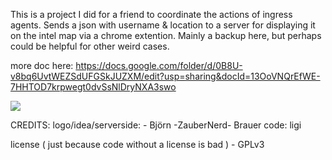 This is a project I did for a friend to coordinate the actions of ingress agents. Sends a json with username & location to a server for displaying it on the intel map via a chrome extention.
Mainly a backup here, but perhaps could be helpful for other weird cases.

more doc here:
https://docs.google.com/folder/d/0B8U-v8bq6UvtWEZSdUFGSkJUZXM/edit?usp=sharing&docId=13OoVNQrEfWE-7HHTOD7krpwegt0dvSsNlDryNXA3swo

<img src="https://raw.github.com/ligi/LocationAgent/master/launcher_web.png"/>

CREDITS:
 logo/idea/serverside: - Björn -ZauberNerd- Brauer
 code: ligi

license ( just because code without a license is bad ) - GPLv3


